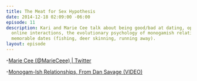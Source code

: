 ```yaml
---
title: The Meat for Sex Hypothesis
date: 2014-12-18 02:09:00 -06:00
episode: 11
description: Kari and Marie Cee talk about being good/bad at dating, optimal pre-date
  online interactions, the evolutionary psychology of monogamish relationships, and
  memorable dates (fishing, deer skinning, running away).
layout: episode
---
```


-[Marie Cee (@MarieCeee) | Twitter][1]

-[Monogam-Ish Relationships, From Dan Savage (VIDEO)][2]

[1]: https://twitter.com/marieceee
[2]: http://www.huffingtonpost.com/2014/05/02/monogamish-relationships-_n_5255297.html
